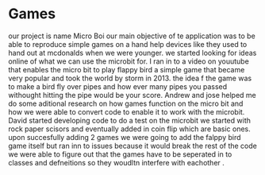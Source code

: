 # Games
our project is name Micro Boi our main objective of te application was to be able to reproduce 
simple games on a hand help devices like they used to hand out at mcdonalds when we were younger.
we started looking for ideas online of what we can use the microbit for. I ran in to a video on youutube
that enables the micro bit to play flappy bird a simple game that became very popular and took the world 
by storm in 2013. the idea f the game was to make a bird fly over pipes and how ever many pipes you passed
withought hitting the pipe would be your score. Andrew and jose helped me do some aditional research on how games 
function on the micro bit and how we were able to convert code to enable it to work with the microbit. 
David started developing code to do a test on the microbit we started with rock paper scisors and eventually
added in coin flip which are basic ones. upon succesfully adding 2 games we were going to add the falppy bird
game itself but ran inn to issues because it would break the rest of the code we were able to figure
out that the games have to be seperated in to classes and defneitions so they woudltn interfere with eachother .









